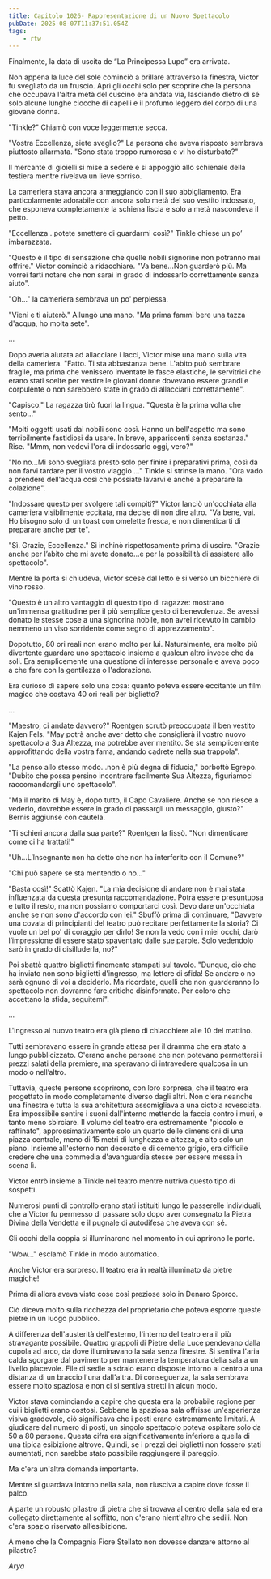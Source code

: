 ```yaml
---
title: Capitolo 1026- Rappresentazione di un Nuovo Spettacolo
pubDate: 2025-08-07T11:37:51.054Z
tags:
    - rtw
---
```







Finalmente, la data di uscita de “La Principessa Lupo” era arrivata.


Non appena la luce del sole cominciò a brillare attraverso la finestra, Victor fu svegliato da un fruscio. Aprì gli occhi solo per scoprire che la persona che occupava l'altra metà del cuscino era andata via, lasciando dietro di sé solo alcune lunghe ciocche di capelli e il profumo leggero del corpo di una giovane donna.


"Tinkle?" Chiamò con voce leggermente secca.


"Vostra Eccellenza, siete sveglio?" La persona che aveva risposto sembrava piuttosto allarmata. "Sono stata troppo rumorosa e vi ho disturbato?"


Il mercante di gioielli si mise a sedere e si appoggiò allo schienale della testiera mentre rivelava un lieve sorriso.


La cameriera stava ancora armeggiando con il suo abbigliamento. Era particolarmente adorabile con ancora solo metà del suo vestito indossato, che esponeva completamente la schiena liscia e solo a metà nascondeva il petto.






"Eccellenza...potete smettere di guardarmi così?" Tinkle chiese un po’ imbarazzata.






"Questo è il tipo di sensazione che quelle nobili signorine non potranno mai offrire." Victor cominciò a ridacchiare. "Va bene...Non guarderò più. Ma vorrei farti notare che non sarai in grado di indossarlo correttamente senza aiuto".






"Oh..." la cameriera sembrava un po' perplessa.






"Vieni e ti aiuterò." Allungò una mano. "Ma prima fammi bere una tazza d'acqua, ho molta sete".






...






Dopo averla aiutata ad allacciare i lacci, Victor mise una mano sulla vita della cameriera. "Fatto. Ti sta abbastanza bene. L'abito può sembrare fragile, ma prima che venissero inventate le fasce elastiche, le servitrici che erano stati scelte per vestire le giovani donne dovevano essere grandi e corpulente o non sarebbero state in grado di allacciarli correttamente".






"Capisco." La ragazza tirò fuori la lingua. "Questa è la prima volta che sento..."






"Molti oggetti usati dai nobili sono così. Hanno un bell'aspetto ma sono terribilmente fastidiosi da usare. In breve, appariscenti senza sostanza." Rise. "Mmm, non vedevi l'ora di indossarlo oggi, vero?"






"No no...Mi sono svegliata presto solo per finire i preparativi prima, così da non farvi tardare per il vostro viaggio ..." Tinkle si strinse la mano. "Ora vado a prendere dell'acqua così che possiate lavarvi e anche a preparare la colazione".






"Indossare questo per svolgere tali compiti?" Victor lanciò un'occhiata alla cameriera visibilmente eccitata, ma decise di non dire altro. "Va bene, vai. Ho bisogno solo di un toast con omelette fresca, e non dimenticarti di preparare anche per te".






"Sì. Grazie, Eccellenza." Si inchinò rispettosamente prima di uscire. "Grazie anche per l’abito che mi avete donato...e per la possibilità di assistere allo spettacolo".






Mentre la porta si chiudeva, Victor scese dal letto e si versò un bicchiere di vino rosso.






"Questo è un altro vantaggio di questo tipo di ragazze: mostrano un'immensa gratitudine per il più semplice gesto di benevolenza. Se avessi donato le stesse cose a una signorina nobile, non avrei ricevuto in cambio nemmeno un viso sorridente come segno di apprezzamento".






Dopotutto, 80 ori reali non erano molto per lui. Naturalmente, era molto più divertente guardare uno spettacolo insieme a qualcun altro invece che da soli. Era semplicemente una questione di interesse personale e aveva poco a che fare con la gentilezza o l'adorazione.






Era curioso di sapere solo una cosa: quanto poteva essere eccitante un film magico che costava 40 ori reali per biglietto?






...






"Maestro, ci andate davvero?" Roentgen scrutò preoccupata il ben vestito Kajen Fels. "May potrà anche aver detto che consiglierà il vostro nuovo spettacolo a Sua Altezza, ma potrebbe aver mentito. Se sta semplicemente approfittando della vostra fama, andando cadrete nella sua trappola".






"La penso allo stesso modo...non è più degna di fiducia," borbottò Egrepo. "Dubito che possa persino incontrare facilmente Sua Altezza, figuriamoci raccomandargli uno spettacolo".






"Ma il marito di May è, dopo tutto, il Capo Cavaliere. Anche se non riesce a vederlo, dovrebbe essere in grado di passargli un messaggio, giusto?" Bernis aggiunse con cautela.






"Ti schieri ancora dalla sua parte?" Roentgen la fissò. "Non dimenticare come ci ha trattati!"






"Uh...L’Insegnante non ha detto che non ha interferito con il Comune?"






"Chi può sapere se sta mentendo o no..."






"Basta così!" Scattò Kajen. "La mia decisione di andare non è mai stata influenzata da questa presunta raccomandazione. Potrà essere presuntuosa e tutto il resto, ma non possiamo comportarci così. Devo dare un'occhiata anche se non sono d'accordo con lei." Sbuffò prima di continuare, "Davvero una covata di principianti del teatro può recitare perfettamente la storia? Ci vuole un bel po' di coraggio per dirlo! Se non la vedo con i miei occhi, darò l’impressione di essere stato spaventato dalle sue parole. Solo vedendolo sarò in grado di disilluderla, no?"






Poi sbattè quattro biglietti finemente stampati sul tavolo. "Dunque, ciò che ha inviato non sono biglietti d'ingresso, ma lettere di sfida! Se andare o no sarà ognuno di voi a deciderlo. Ma ricordate, quelli che non guarderanno lo spettacolo non dovranno fare critiche disinformate. Per coloro che accettano la sfida, seguitemi".






...






L'ingresso al nuovo teatro era già pieno di chiacchiere alle 10 del mattino.






Tutti sembravano essere in grande attesa per il dramma che era stato a lungo pubblicizzato. C'erano anche persone che non potevano permettersi i prezzi salati della premiere, ma speravano di intravedere qualcosa in un modo o nell’altro.






Tuttavia, queste persone scoprirono, con loro sorpresa, che il teatro era progettato in modo completamente diverso dagli altri. Non c'era neanche una finestra e tutta la sua architettura assomigliava a una ciotola rovesciata. Era impossibile sentire i suoni dall'interno mettendo la faccia contro i muri, e tanto meno sbirciare. Il volume del teatro era estremamente "piccolo e raffinato", approssimativamente solo un quarto delle dimensioni di una piazza centrale, meno di 15 metri di lunghezza e altezza, e alto solo un piano. Insieme all'esterno non decorato e di cemento grigio, era difficile credere che una commedia d'avanguardia stesse per essere messa in scena lì.






Victor entrò insieme a Tinkle nel teatro mentre nutriva questo tipo di sospetti.






Numerosi punti di controllo erano stati istituiti lungo le passerelle individuali, che a Victor fu permesso di passare solo dopo aver consegnato la Pietra Divina della Vendetta e il pugnale di autodifesa che aveva con sé.






Gli occhi della coppia si illuminarono nel momento in cui aprirono le porte.






"Wow..." esclamò Tinkle in modo automatico.






Anche Victor era sorpreso. Il teatro era in realtà illuminato da pietre magiche!






Prima di allora aveva visto cose così preziose solo in Denaro Sporco.






Ciò diceva molto sulla ricchezza del proprietario che poteva esporre queste pietre in un luogo pubblico.






A differenza dell'austerità dell'esterno, l'interno del teatro era il più stravagante possibile. Quattro grappoli di Pietre della Luce pendevano dalla cupola ad arco, da dove illuminavano la sala senza finestre. Si sentiva l'aria calda sgorgare dal pavimento per mantenere la temperatura della sala a un livello piacevole. File di sedie a sdraio erano disposte intorno al centro a una distanza di un braccio l'una dall'altra. Di conseguenza, la sala sembrava essere molto spaziosa e non ci si sentiva stretti in alcun modo.






Victor stava cominciando a capire che questa era la probabile ragione per cui i biglietti erano costosi. Sebbene la spaziosa sala offrisse un'esperienza visiva gradevole, ciò significava che i posti erano estremamente limitati. A giudicare dal numero di posti, un singolo spettacolo poteva ospitare solo da 50 a 80 persone. Questa cifra era significativamente inferiore a quella di una tipica esibizione altrove. Quindi, se i prezzi dei biglietti non fossero stati aumentati, non sarebbe stato possibile raggiungere il pareggio.






Ma c'era un'altra domanda importante.






Mentre si guardava intorno nella sala, non riusciva a capire dove fosse il palco.






A parte un robusto pilastro di pietra che si trovava al centro della sala ed era collegato direttamente al soffitto, non c'erano nient'altro che sedili. Non c'era spazio riservato all’esibizione.






A meno che la Compagnia Fiore Stellato non dovesse danzare attorno al pilastro?






<em>Arya</em>
                                


                                



